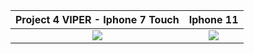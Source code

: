 Project 4 VIPER - Iphone 7 Touch             | Iphone 11
:-------------------------:|:-------------------------:
![](https://github.com/bahattinkoc/Homeworks/blob/main/Vomie_Project3/7.gif)  |  ![](https://github.com/bahattinkoc/Homeworks/blob/main/Vomie_Project3/11.gif)
